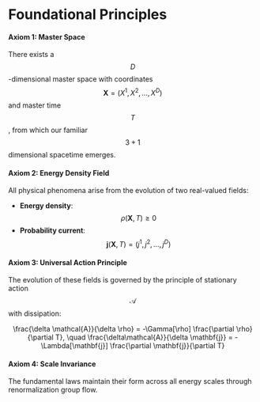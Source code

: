 # Foundational Principles

#### Axiom 1: Master Space

There exists a $$D$$-dimensional master space with coordinates $$\mathbf{X} = (X^1, X^2, \ldots, X^D)$$ and master time $$T$$, from which our familiar $$3+1$$ dimensional spacetime emerges.

#### Axiom 2: Energy Density Field

All physical phenomena arise from the evolution of two real-valued fields:

* **Energy density**: $$\rho(\mathbf{X}, T) \geq 0$$&#x20;
* **Probability current**: $$\mathbf{j}(\mathbf{X}, T) = (j^1, j^2, \ldots, j^D)$$&#x20;

#### Axiom 3: Universal Action Principle

The evolution of these fields is governed by the principle of stationary action $$\mathcal{A}$$ with dissipation:

<p align="center"><span class="math">\frac{\delta \mathcal{A}}{\delta \rho} = -\Gamma[\rho] \frac{\partial \rho}{\partial T}, \quad \frac{\delta\mathcal{A}}{\delta \mathbf{j}} = -\Lambda[\mathbf{j}] \frac{\partial \mathbf{j}}{\partial T}</span>​</p>

#### Axiom 4: Scale Invariance

The fundamental laws maintain their form across all energy scales through renormalization group flow.
